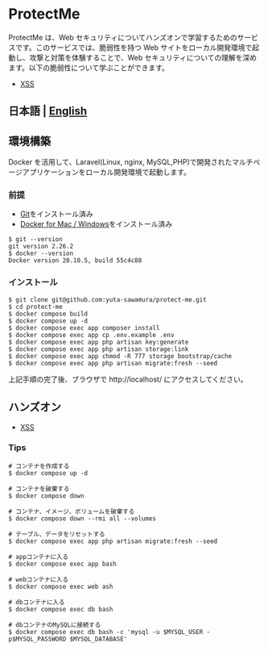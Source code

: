 # ProtectMe

ProtectMe は、Web セキュリティについてハンズオンで学習するためのサービスです。このサービスでは、脆弱性を持つ Web サイトをローカル開発環境で起動し、攻撃と対策を体験することで、Web セキュリティについての理解を深めます。以下の脆弱性について学ぶことができます。

-   [XSS](./docs/ja/XSS.md)

## 日本語 | [English](./docs/en/README.md)

## 環境構築

Docker を活用して、Laravel(Linux, nginx, MySQL,PHP)で開発されたマルチページアプリケーションをローカル開発環境で起動します。

### 前提

-   [Git](https://git-scm.com/)をインストール済み
-   [Docker for Mac / Windows](https://www.docker.com/products/docker-desktop/)をインストール済み

```console
$ git --version
git version 2.26.2
$ docker --version
Docker version 20.10.5, build 55c4c88
```

### インストール

```console
$ git clone git@github.com:yuta-sawamura/protect-me.git
$ cd protect-me
$ docker compose build
$ docker compose up -d
$ docker compose exec app composer install
$ docker compose exec app cp .env.example .env
$ docker compose exec app php artisan key:generate
$ docker compose exec app php artisan storage:link
$ docker compose exec app chmod -R 777 storage bootstrap/cache
$ docker compose exec app php artisan migrate:fresh --seed
```

上記手順の完了後、ブラウザで http://localhost/ にアクセスしてください。

## ハンズオン

-   [XSS](./docs/ja/XSS.md)

### Tips

```console
# コンテナを作成する
$ docker compose up -d

# コンテナを破棄する
$ docker compose down

# コンテナ、イメージ、ボリュームを破棄する
$ docker compose down --rmi all --volumes

# テーブル、データをリセットする
$ docker compose exec app php artisan migrate:fresh --seed

# appコンテナに入る
$ docker compose exec app bash

# webコンテナに入る
$ docker compose exec web ash

# dbコンテナに入る
$ docker compose exec db bash

# dbコンテナのMySQLに接続する
$ docker compose exec db bash -c 'mysql -u $MYSQL_USER -p$MYSQL_PASSWORD $MYSQL_DATABASE'
```
